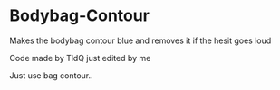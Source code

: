 # Bodybag-Contour
Makes the bodybag contour blue and removes it if the hesit goes loud

Code made by TldQ just edited by me

Just use bag contour..
